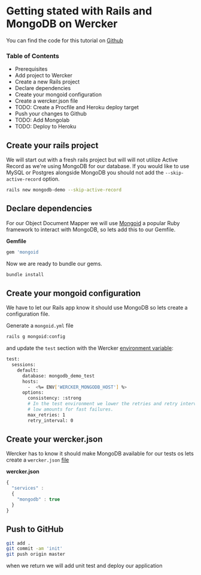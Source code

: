 # Getting stated with Rails and MongoDB on Wercker
You can find the code for this tutorial on [Github](https://github.com/mies/mongodb-demo)

### Table of Contents
* Prerequisites
* Add project to Wercker
* Create a new Rails project
* Declare dependencies
* Create your mongoid configuration
* Create a wercker.json file
* TODO: Create a Procfile and Heroku deploy target
* Push your changes to Github
* TODO: Add Mongolab
* TODO: Deploy to Heroku

## Create your rails project

We will start out with a fresh rails project but will will not utilize Active Record as we're using MongoDB for our database. If you would like to use MySQL or Postgres alongside MongoDB you should not add the `--skip-active-record` option.

``` bash
rails new mongodb-demo --skip-active-record
```

## Declare dependencies

For our Object Document Mapper we will use [Mongoid](http://mongoid.org) a popular Ruby framework to interact with MongoDB, so lets add this to our Gemfile.

**Gemfile**

``` ruby
gem 'mongoid
```
Now we are ready to bundle our gems.

``` bash
bundle install
```

## Create your mongoid configuration

We have to let our Rails app know it should use MongoDB so lets create a configuration file.

Generate a `mongoid.yml` file

``` bash
rails g mongoid:config
```

and update the `test` section with the Wercker [environment variable](/articles/available-services):

``` bash
test:
  sessions:
    default:
      database: mongodb_demo_test
      hosts:
        -  <%= ENV['WERCKER_MONGODB_HOST'] %>
      options:
        consistency: :strong
        # In the test environment we lower the retries and retry interval to
        # low amounts for fast failures.
        max_retries: 1
        retry_interval: 0
```

## Create your wercker.json

Wercker has to know it should make MongoDB available for our tests os lets create a `wercker.json` [file](/articles/werckerjson)

**wercker.json**

``` javascript
{
  "services" :
  {
    "mongodb" : true
  }
}
```

## Push to GitHub

``` bash
git add .
git commit -am 'init'
git push origin master
```

when we return we will add unit test and deploy our application